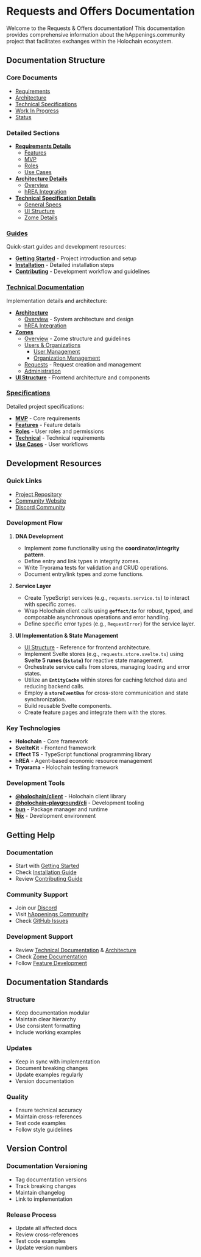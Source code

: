 # Requests and Offers Documentation

Welcome to the Requests & Offers documentation! This documentation provides comprehensive information about the hAppenings.community project that facilitates exchanges within the Holochain ecosystem.

## Documentation Structure

### Core Documents
- [Requirements](./requirements.md)
- [Architecture](./architecture.md)
- [Technical Specifications](./technical-specs.md)
- [Work In Progress](./work-in-progress.md)
- [Status](./status.md)

### Detailed Sections

- **[Requirements Details](./requirements/)**
  - [Features](./requirements/features.md)
  - [MVP](./requirements/mvp.md)
  - [Roles](./requirements/roles.md)
  - [Use Cases](./requirements/use-cases.md)
- **[Architecture Details](./architecture/)**
  - [Overview](./architecture/overview.md)
  - [hREA Integration](./architecture/hrea-integration.md)
- **[Technical Specification Details](./technical-specs/)**
  - [General Specs](./technical-specs/general.md)
  - [UI Structure](./technical-specs/ui-structure.md)
  - [Zome Details](./technical-specs/zomes/README.md)

### [Guides](./guides/)

Quick-start guides and development resources:

- **[Getting Started](./guides/getting-started.md)** - Project introduction and setup
- **[Installation](./guides/installation.md)** - Detailed installation steps
- **[Contributing](./guides/contributing.md)** - Development workflow and guidelines

### [Technical Documentation](./technical/)

Implementation details and architecture:

- **[Architecture](./technical/architecture/)**
  - [Overview](./technical/README.md) - System architecture and design
  - [hREA Integration](./technical/architecture/hrea-integration.md)
- **[Zomes](./technical/zomes/)**
  - [Overview](./technical/zomes/README.md) - Zome structure and guidelines
  - [Users & Organizations](./technical/zomes/users_organizations.md)
    - [User Management](technical/zomes/users.md)
    - [Organization Management](technical/zomes/organizations.md)
  - [Requests](./technical/zomes/requests.md) - Request creation and management
  - [Administration](./technical/zomes/administration.md)
- **[UI Structure](./technical/ui-structure.md)** - Frontend architecture and components

### [Specifications](./specifications/)

Detailed project specifications:

- **[MVP](./specifications/mvp.md)** - Core requirements
- **[Features](./specifications/features.md)** - Feature details
- **[Roles](./specifications/roles.md)** - User roles and permissions
- **[Technical](./specifications/technical.md)** - Technical requirements
- **[Use Cases](./specifications/use-cases.md)** - User workflows

## Development Resources

### Quick Links

- [Project Repository](https://github.com/Happening-Community/requests-and-offers)
- [Community Website](https://happenings.community/)
- [Discord Community](https://discord.gg/happening)

### Development Flow

1. **DNA Development**
    - Implement zome functionality using the **coordinator/integrity pattern**.
    - Define entry and link types in integrity zomes.
    - Write Tryorama tests for validation and CRUD operations.
    - Document entry/link types and zome functions.

2. **Service Layer**
    - Create TypeScript services (e.g., `requests.service.ts`) to interact with specific zomes.
    - Wrap Holochain client calls using **`@effect/io`** for robust, typed, and composable asynchronous operations and error handling.
    - Define specific error types (e.g., `RequestError`) for the service layer.

3. **UI Implementation & State Management**
    - [UI Structure](./technical-specs/ui-structure.md) - Reference for frontend architecture.
    - Implement Svelte stores (e.g., `requests.store.svelte.ts`) using **Svelte 5 runes (`$state`)** for reactive state management.
    - Orchestrate service calls from stores, managing loading and error states.
    - Utilize an **`EntityCache`** within stores for caching fetched data and reducing backend calls.
    - Employ a **`storeEventBus`** for cross-store communication and state synchronization.
    - Build reusable Svelte components.
    - Create feature pages and integrate them with the stores.

### Key Technologies

- **Holochain** - Core framework
- **SvelteKit** - Frontend framework
- **Effect TS** - TypeScript functional programming library
- **hREA** - Agent-based economic resource management
- **Tryorama** - Holochain testing framework

### Development Tools

- **[@holochain/client](https://www.npmjs.com/package/@holochain/client)** - Holochain client library
- **[@holochain-playground/cli](https://www.npmjs.com/package/@holochain-playground/cli)** - Development tooling
- **[bun](https://bun.sh/)** - Package manager and runtime
- **[Nix](https://nixos.org/)** - Development environment

## Getting Help

### Documentation

- Start with [Getting Started](./guides/getting-started.md)
- Check [Installation Guide](./guides/installation.md)
- Review [Contributing Guide](./guides/contributing.md)

### Community Support

- Join our [Discord](https://discord.gg/happening)
- Visit [hAppenings Community](https://happenings.community/)
- Check [GitHub Issues](https://github.com/Happening-Community/requests-and-offers/issues)

### Development Support

- Review [Technical Documentation](./technical-specs.md) & [Architecture](./architecture.md)
- Check [Zome Documentation](./technical-specs/zomes/README.md)
- Follow [Feature Development](./guides/contributing.md#feature-development-workflow)

## Documentation Standards

### Structure

- Keep documentation modular
- Maintain clear hierarchy
- Use consistent formatting
- Include working examples

### Updates

- Keep in sync with implementation
- Document breaking changes
- Update examples regularly
- Version documentation

### Quality

- Ensure technical accuracy
- Maintain cross-references
- Test code examples
- Follow style guidelines

## Version Control

### Documentation Versioning

- Tag documentation versions
- Track breaking changes
- Maintain changelog
- Link to implementation

### Release Process

- Update all affected docs
- Review cross-references
- Test code examples
- Update version numbers 